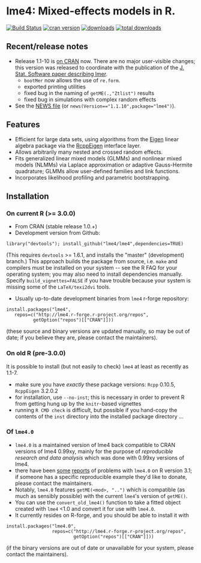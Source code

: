 lme4: Mixed-effects models in R.
====

[![Build Status](https://travis-ci.org/lme4/lme4.svg?branch=master)](https://travis-ci.org/lme4/lme4)
[![cran version](http://www.r-pkg.org/badges/version/lme4)](http://cran.rstudio.com/web/packages/lme4)
[![downloads](http://cranlogs.r-pkg.org/badges/lme4)](http://cranlogs.r-pkg.org/badges/lme4)
[![total downloads](http://cranlogs.r-pkg.org/badges/grand-total/lme4)](http://cranlogs.r-pkg.org/badges/grand-total/lme4)

## Recent/release notes

* Release 1.1-10 is [on CRAN](https://cran.r-project.org/package=lme4) now. There are no major user-visible changes; this version was released to coordinate with the publication of the [J. Stat. Software paper describing lmer](http://www.jstatsoft.org/index.php/jss/article/view/v067i01).
   * `bootMer` now allows the use of `re.form`.
   * exported printing utilities
   * fixed bug in the naming of `getME(.,"Ztlist")` results
   * fixed bug in simulations with complex random effects
* See the [NEWS file](https://github.com/lme4/lme4/blob/master/inst/NEWS.Rd) (or  `news(Version=="1.1.10",package="lme4")`).

## Features

* Efficient for large data sets, using algorithms from the
[Eigen](http://eigen.tuxfamily.org/index.php?title=Main_Page)
linear algebra package via the [RcppEigen](http://cran.r-project.org/package=RcppEigen)
interface layer.
* Allows arbitrarily many nested and crossed random effects.
* Fits generalized linear mixed models (GLMMs) and nonlinear mixed models (NLMMs) via Laplace approximation
or adaptive Gauss-Hermite quadrature; GLMMs allow user-defined families and link functions.
* Incorporates likelihood profiling and parametric bootstrapping.

## Installation

### On current R (>= 3.0.0)

* From CRAN (stable release 1.0.+)
* Development version from Github:
```
library("devtools"); install_github("lme4/lme4",dependencies=TRUE)
```
(This requires `devtools` >= 1.6.1, and installs the "master" (development) branch.)
This approach builds the package from source, i.e. `make` and compilers must be installed on your system -- see the R FAQ for your operating system; you may also need to install dependencies manually. Specify `build_vignettes=FALSE` if you have trouble because your system is missing some of the `LaTeX/texi2dvi` tools.
* Usually up-to-date development binaries from `lme4` r-forge repository:
```
install.packages("lme4",
   repos=c("http://lme4.r-forge.r-project.org/repos",
          getOption("repos")[["CRAN"]]))
```
(these source and binary versions are updated manually, so may be out of date; if you believe they are, please contact the maintainers).

### On old R (pre-3.0.0)

It is possible to install (but not easily to check) `lme4` at least as recently as 1.1-7.

* make sure you have *exactly* these package versions: `Rcpp` 0.10.5, `RcppEigen` 3.2.0.2
* for installation, use `--no-inst`; this is necessary in order to prevent R from getting hung up by the `knitr`-based vignettes
* running `R CMD check` is difficult, but possible if you hand-copy the contents of the `inst` directory into the installed package directory ...

### Of `lme4.0`

* `lme4.0` is a maintained version of lme4 back compatible to CRAN versions of lme4 0.99xy,
  mainly for the purpose of  *reproducible research and data analysis* which was done with 0.99xy versions of lme4.
* there have been [some](http://stackoverflow.com/questions/23662589/r-reverting-to-lme4-0-and-still-getting-inconsistent-results) [reports](http://hlplab.wordpress.com/2014/06/24/more-on-old-and-new-lme4/) of problems with `lme4.0` on R version 3.1; if someone has a specific reproducible example they'd like to donate, please contact the maintainers.
* Notably, `lme4.0` features  `getME(<mod>, "..")` which is compatible (as much as sensibly possible) with the current `lme4`'s version of `getME()`.
* You can use the `convert_old_lme4()` function to take a fitted object created with `lme4` <1.0 and convert it for use with `lme4.0`.
* It currently resides on R-forge, and you should be able to install it with
```
install.packages("lme4.0",
                 repos=c("http://lme4.r-forge.r-project.org/repos",
                         getOption("repos")[["CRAN"]]))
```
(if the binary versions are out of date or unavailable for your system, please contact the maintainers).
